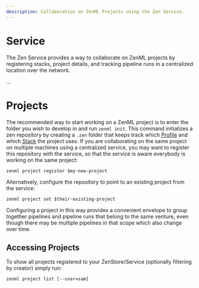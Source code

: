 ```yaml
---
description: Collaboration on ZenML Projects using the Zen Service.
---
```


# Service

The Zen Service provides a way to collaborate on ZenML projects by registering
stacks, project details, and tracking pipeline runs in a centralized location
over the network.

...

# Projects

The recommended way to start working on a ZenML project is to enter the folder
you wish to develop in and run `zenml init`. This command initializes a zen
repository by creating a `.zen` folder that keeps track which
[Profile](profiles.md) and which [Stack](../introduction/core-concepts.md#stack)
the project uses. If you are collaborating on the same project on multiple
machines using a centralized service, you may want to register this repository
with the service, so that the service is aware everybody is working on the same
project:

```shell
zenml project register $my-new-project
```

Alternatively, configure the repository to point to an existing project from the
service:

```shell
zenml project set $their-existing-project
```

Configuring a project in this way provides a convenient envelope to group
together pipelines and pipeline runs that belong to the same venture, even
though there may be multiple pipelines in that scope which also change over
time.

## Accessing Projects

To show all projects registered to your ZenStore/Service (optionally filtering
by creator) simply run:

```shell
zenml project list [--user=sam]
```

